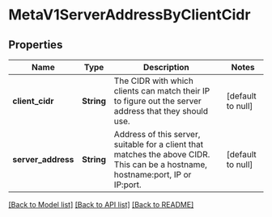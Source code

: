 # MetaV1ServerAddressByClientCidr

## Properties
Name | Type | Description | Notes
------------ | ------------- | ------------- | -------------
**client_cidr** | **String** | The CIDR with which clients can match their IP to figure out the server address that they should use. | [default to null]
**server_address** | **String** | Address of this server, suitable for a client that matches the above CIDR. This can be a hostname, hostname:port, IP or IP:port. | [default to null]

[[Back to Model list]](../README.md#documentation-for-models) [[Back to API list]](../README.md#documentation-for-api-endpoints) [[Back to README]](../README.md)


